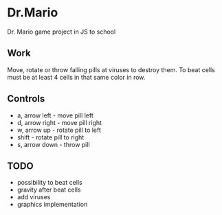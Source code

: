 # Dr.Mario
Dr. Mario game project in JS to school

## Work
Move, rotate or throw falling pills at viruses to destroy them.
To beat cells must be at least 4 cells in that same color in row.

## Controls
* a, arrow left - move pill left
* d, arrow right - move pill right
* w, arrow up - rotate pill to left
* shift - rotate pill to right
* s, arrow down - throw pill

## TODO
* possibility to beat cells
* gravity after beat cells
* add viruses
* graphics implementation